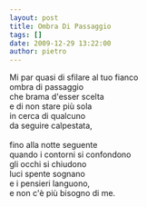 ```yaml
---
layout: post
title: Ombra Di Passaggio
tags: []
date: 2009-12-29 13:22:00
author: pietro
---
```

Mi par quasi di sfilare al tuo fianco<br/>ombra di passaggio<br/>che brama d'esser scelta<br/>e di non stare più sola<br/>in cerca di qualcuno<br/>da seguire calpestata,<br/><br/>fino alla notte seguente<br/>quando i contorni si confondono<br/>gli occhi si chiudono<br/>luci spente sognano<br/>e i pensieri languono,<br/>e non c'è più bisogno di me.
